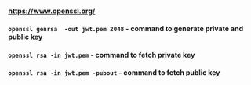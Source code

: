 #### https://www.openssl.org/

#### `openssl genrsa  -out jwt.pem 2048` - command to generate private and public key

#### `openssl rsa -in jwt.pem` - command to fetch private key

#### `openssl rsa -in jwt.pem -pubout` - command to fetch public key
